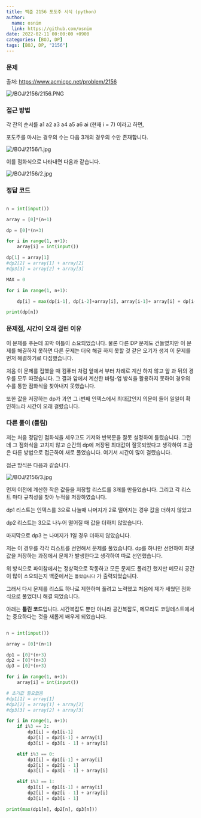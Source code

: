```yaml
---
title: 백준 2156 포도주 시식 (python)
author:
  name: osnim
  link: https://github.com/osnim
date: 2022-02-11 00:00:00 +0900
categories: [BOJ, DP]
tags: [BOJ, DP, "2156"]
---
```


### 문제

출처: <https://www.acmicpc.net/problem/2156>

![/BOJ/2156/2156.PNG](/BOJ/2156/2156.PNG)

### 접근 방법

각 잔의 순서를 a1 a2 a3 a4 a5 a6 ai (현재 i = 7) 이라고 하면,

포도주를 마시는 경우의 수는 다음 3개의 경우의 수만 존재합니다.

![/BOJ/2156/1.jpg](/BOJ/2156/1.jpg)

이를 점화식으로 나타내면 다음과 같습니다.

![/BOJ/2156/2.jpg](/BOJ/2156/2.jpg)

### 정답 코드

```python

n = int(input())

array = [0]*(n+1)

dp = [0]*(n+3)

for i in range(1, n+1):
    array[i] = int(input())

dp[1] = array[1]
#dp2[2] = array[1] + array[2]
#dp3[3] = array[2] + array[3]

MAX = 0

for i in range(1, n+1):

    dp[i] = max(dp[i-1], dp[i-2]+array[i], array[i-1]+ array[i] + dp[i-3])

print(dp[n])
```

### 문제점, 시간이 오래 걸린 이유

이 문제를 푸는데 꼬박 이틀이 소요되었습니다. 물론 다른 DP 문제도 건들였지만 이 문제를 해결하지 못하면 다른 문제는 더욱 해결 하지 못할 것 같은 오기가 생겨 이 문제를 먼저 해결하기로 다짐했습니다.

처음 이 문제를 접했을 때 컴퓨터 처럼 앞에서 부터 차례로 계산 하지 않고 앞 과 뒤의 경우를 모두 따졌습니다. 그 결과 앞에서 계산한 바텀-업 방식을 활용하지 못하여 경우의 수를 통한 점화식을 찾아내지 못했습니다.

또한 값을 저장하는 dp가 과연 그 i번째 인덱스에서 최대값인지 의문이 들어 일일이 확인하느라 시간이 오래 걸렸습니다.

### 다른 풀이 (틀림)

저는 처음 정답인 점화식을 세우고도 기저와 반복문을 잘못 설정하여 틀렸습니다. 그런데 그 점화식을 고치지 않고 순간의 dp에 저장된 최대값이 잘못되었다고 생각하여 조금은 다른 방법으로 접근하여 새로 풀었습니다. 여기서 시간이 많이 걸렸습니다.

접근 방식은 다음과 같습니다.

![/BOJ/2156/3.jpg](/BOJ/2156/3.jpg)

먼저 이전에 계산한 작은 값들을 저장할 리스트를 3개를 만들었습니다. 그리고 각 리스트 마다 규칙성을 찾아 누적을 저장하였습니다.

dp1 리스트는 인덱스를 3으로 나눌때 나머지가 2로 떨어지는 경우 값을 더하지 않았고

dp2 리스트는 3으로 나누어 떨어질 때 값을 더하지 않았습니다.

마지막으로 dp3 는 나머지가 1일 경우 더하지 않았습니다.

저는 이 경우를 각각 리스트를 선언해서 문제를 풀었습니다. dp를 하나만 선언하여 최댓값을 저장하는 과정에서 문제가 발생한다고 생각하여 따로 선언했습니다.

위 방식으로 파이참에서는 정상적으로 작동하고 모든 문제도 풀리긴 했지만 메모리 공간이 많이 소요되는지 백준에서는 `틀렸습니다` 가 출력되었습니다.

그래서 다시 문제를 리스트 하나로 제한하며 풀려고 노력했고 처음에 제가 새웠던 점화식으로 풀었더니 해결 되었습니다.

아래는 **틀린 코드**입니다. 시간복잡도 뿐만 아니라 공간복잡도, 메모리도 코딩테스트에서는 중요하다는 것을 새롭게 배우게 되었습니다.

```python

n = int(input())

array = [0]*(n+1)

dp1 = [0]*(n+3)
dp2 = [0]*(n+3)
dp3 = [0]*(n+3)

for i in range(1, n+1):
    array[i] = int(input())

# 초기값 필요없음
#dp1[1] = array[1]
#dp2[2] = array[1] + array[2]
#dp3[3] = array[2] + array[3]

for i in range(1, n+1):
    if i%3 == 2:
        dp1[i] = dp1[i-1]
        dp2[i] = dp2[i-1] + array[i]
        dp3[i] = dp3[i - 1] + array[i]

    elif i%3 == 0:
        dp1[i] = dp1[i-1] + array[i]
        dp2[i] = dp2[i - 1]
        dp3[i] = dp3[i - 1] + array[i]

    elif i%3 == 1:
        dp1[i] = dp1[i-1] + array[i]
        dp2[i] = dp2[i - 1] + array[i]
        dp3[i] = dp3[i - 1]

print(max(dp1[n], dp2[n], dp3[n]))

```
